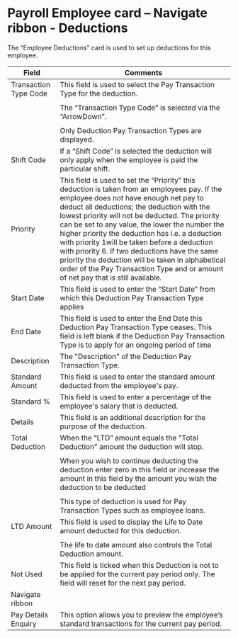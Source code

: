 # Payroll Employee card – Navigate ribbon - Deductions

The “Employee Deductions” card is used to set up deductions for this employee. 

 |Field|Comments|
|---|---|
|Transaction Type Code|This field is used to select the Pay Transaction Type for the deduction.|
|||
||The “Transaction Type Code” is selected via the “ArrowDown”.|
|||
||Only Deduction Pay Transaction Types are displayed.|
|Shift Code|If a “Shift Code” is selected the deduction will only apply when the employee is paid the particular shift.|
|Priority|This field is used to set the “Priority” this deduction is taken from an employees pay.  If the employee does not have enough net pay to deduct all deductions; the deduction with the lowest priority will not be deducted.  The priority can be set to any value, the lower the number the higher priority the deduction has i.e. a deduction with priority 1will be taken before a deduction with priority 6.  If two deductions have the same priority the deduction will be taken in alphabetical order of the Pay Transaction Type and or amount of net pay that is still available.|
|Start Date|This field is used to enter the “Start Date” from which this Deduction Pay Transaction Type applies|
|End Date|This field is used to enter the End Date this Deduction Pay Transaction Type ceases.  This field is left blank if the Deduction Pay Transaction Type is to apply for an ongoing period of time|
|Description|The "Description" of the Deduction Pay Transaction Type.|
|Standard Amount|This field is used to enter the standard amount deducted from the employee's pay.|
|Standard %|This field is used to enter a percentage of the employee's salary that is deducted.|
|Details|This field is an additional description for the purpose of the deduction.|
|Total Deduction|When the “LTD” amount equals the "Total Deduction" amount the deduction will stop.|
|||
||When you wish to continue deducting the deduction enter zero in this field or increase the amount in this field by the amount you wish the deduction to be deducted|
|||
||This type of deduction is used for Pay Transaction Types such as employee loans.|
|LTD Amount|This field is used to display the Life to Date amount deducted for this deduction.|
|||
||The life to date amount also controls the Total Deduction amount.|
|Not Used|This field is ticked when this Deduction is not to be applied for the current pay period only.  The field will reset for the next pay period.|
|Navigate ribbon||
|Pay Details Enquiry|This option allows you to preview the employee’s standard transactions for the current pay period.|
